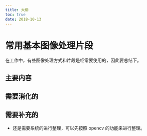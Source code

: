 ```yaml
---
title: 大纲
toc: true
date: 2018-10-13
---
```

# 常用基本图像处理片段

在工作中，有些图像处理方式和片段是经常要使用的，因此要总结下。

## 主要内容


## 需要消化的


## 需要补充的

- 还是需要系统的进行整理，可以先按照 opencv 的功能来进行整理。
